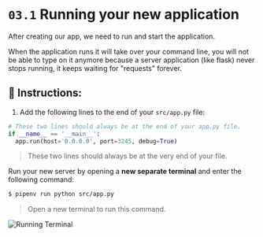 # `03.1` Running your new application

After creating our app, we need to run and start the application.

When the application runs it will take over your command line, you will not be able to type on it anymore because a server application (like flask) never stops running, it keeps waiting for "requests" forever.

## 📝 Instructions:

1. Add the following lines to the end of your `src/app.py` file:

```python
# These two lines should always be at the end of your app.py file.
if __name__ == '__main__':
  app.run(host='0.0.0.0', port=3245, debug=True)
```

> These two lines should always be at the very end of your file.

Run your new server by opening a **new separate terminal** and enter the following command:

```bash
$ pipenv run python src/app.py
```

> Open a new terminal to run this command.

![Running Terminal](../../.learn/assets/running-flask-app.gif?raw=true)
